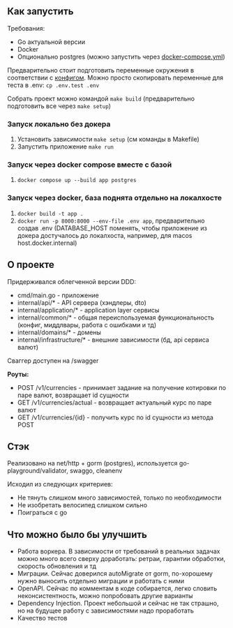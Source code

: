 ## Как запустить

Требования:
- Go актуальной версии
- Docker
- Опционально postgres (можно запустить через [docker-compose.yml](docker-compose))

Предварительно стоит подготовить переменные окружения в соответствии с [конфигом](./internal//common//config/config.go). Можно просто скопировать переменные для теста в .env: `cp .env.test .env`

Собрать проект можно командой `make build` (предварительно подготовить все через `make setup`)

### Запуск локально без докера
1. Установить зависимости `make setup` (см команды в Makefile)
2. Запустить приложение `make run`

### Запуск через docker compose вместе с базой
1. `docker compose up --build app postgres`

### Запуск через docker, база поднята отдельно на локалхосте
1. `docker build -t app .`
2. `docker run -p 8000:8000 --env-file .env app`, предварительно создав .env (DATABASE_HOST поменять, чтобы приложение из докера достучалось до локалхоста, например, для macos host.docker.internal)

## О проекте
Придерживался облегченной версии DDD:
- cmd/main.go - приложение
- internal/api/* - API сервера (хэндлеры, dto)
- internal/application/* - application layer сервисы
- internal/common/* - общая переиспользуемая функциональность (конфиг, миддлвары, работа с ошибками и тд)
- internal/domains/* - домены
- internal/infrastructure/* - внешние зависимости (бд, api сервиса валют) 

Сваггер доступен на /swagger

**Роуты:**
- POST /v1/currencies - принимает задание на получение котировки по паре валют, возвращает id сущности
- GET /v1/currencies/actual - возвращает актуальный курс по паре валют
- GET /v1/currencies/{id} - получить курс по id сущности из метода POST

## Стэк
Реализовано на net/http + gorm (postgres), используется go-playground/validator, swaggo, cleanenv

Исходил из следующих критериев:
- Не тянуть слишком много зависимостей, только по необходимости
- Не изобретать велосипед слишком сильно
- Поиграться с go

## Что можно было бы улучшить
- Работа воркера. В зависимости от требований в реальных задачах можно много всего сверху доработать: ретраи, гарантии обработки, скорость обновления и тд
- Миграции. Сейчас доверился autoMigrate от gorm, по-хорошему нужно выносить отдельно миграции и работать с ними
- OpenAPI. Сейчас по комментам в коде собирается, легко словить неконсистентность, можно попробовать другие варианты
- Dependency Injection. Проект небольшой и сейчас не так страшно, но на будущее работу с зависимостями надо проработать
- Качество тестов